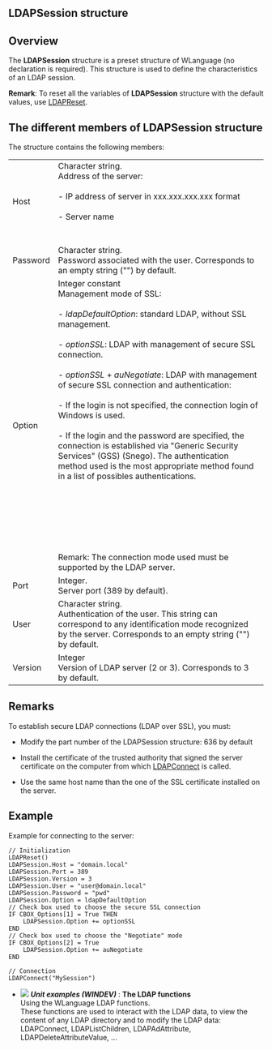 
## LDAPSession structure
			



<a name="NOTE1"></a>
<a name="NOTE1_1"></a>


## Overview
<a name="overview_ELTTEXTE000142"></a>
The **LDAPSession** structure is a preset structure of WLanguage (no declaration is required). This structure is used to define the characteristics of an LDAP session.

**Remark**: To reset all the variables of **LDAPSession** structure with the default values, use [LDAPReset](../WDLang3/3032103.md).

<a name="NOTE2"></a>
<a name="NOTE2_1"></a>


## The different members of LDAPSession structure
<a name="the_different_members_ldapsession_structure_ELTTEXTE000166"></a>
The structure contains the following members:


|   |   |
| --- | --- |
| Host | Character string.<br>Address of the server:<br><br>- IP address of server in xxx.xxx.xxx.xxx format<br><br>- Server name<br><br><br> |
| Password | Character string.<br>Password associated with the user. Corresponds to an empty string ("") by default. |
| Option | Integer constant<br>Management mode of SSL: <br><br>- *ldapDefaultOption*: standard LDAP, without SSL management.<br><br>- *optionSSL*: LDAP with management of secure SSL connection. <br><br>- *optionSSL* + *auNegotiate*: LDAP with management of secure SSL connection and authentication: <br><br>	- If the login is not specified, the connection login of Windows is used. <br><br>	- If the login and the password are specified, the connection is established via "Generic Security Services" (GSS) (Snego). The authentication method used is the most appropriate method found in a list of possibles authentications.<br><br><br><br><br><br><br><br>Remark: The connection mode used must be supported by the LDAP server. |
| Port | Integer.<br>Server port (389 by default). |
| User | Character string.<br>Authentication of the user. This string can correspond to any identification mode recognized by the server. Corresponds to an empty string ("") by default. |
| Version | Integer<br>Version of LDAP server (2 or 3). Corresponds to 3 by default. |







## Remarks
<a name="remarks_ELTTEXTE000190"></a>
To establish secure LDAP connections (LDAP over SSL), you must:

- Modify the part number of the LDAPSession structure: 636 by default

- Install the certificate of the trusted authority that signed the server certificate on the computer from which [LDAPConnect](../WDLang3/3032100.md) is called.

- Use the same host name than the one of the SSL certificate installed on the server.








## Example
<a name="example_ELTTEXTE000214"></a>
Example for connecting to the server: 


```wl
// Initialization
LDAPReset()
LDAPSession.Host = "domain.local"
LDAPSession.Port = 389
LDAPSession.Version = 3
LDAPSession.User = "user@domain.local"
LDAPSession.Password = "pwd"
LDAPSession.Option = ldapDefaultOption
// Check box used to choose the secure SSL connection
IF CBOX_Options[1] = True THEN
	LDAPSession.Option += optionSSL
END
// Check box used to choose the "Negotiate" mode
IF CBOX_Options[2] = True
	LDAPSession.Option += auNegotiate
END

// Connection
LDAPConnect("MySession")
```



- ![](https://doc.pcsoft.fr/en-US/images/image.awp?langid=3&name=TheLDAPfunctions.gif) ***Unit examples (WINDEV)*** : **The LDAP functions** <br>Using the WLanguage LDAP functions.<br>These functions are used to interact with the LDAP data, to view the content of any LDAP directory and to modify the LDAP data: LDAPConnect, LDAPListChildren, LDAPAdAttribute, LDAPDeleteAttributeValue, ...


